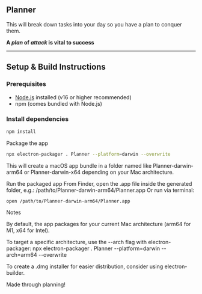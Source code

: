 ## Planner

This will break down tasks into your day so you have a plan to conquer them.

**A *plan* of *attack* is vital to success**

---

## Setup & Build Instructions

### Prerequisites

- [Node.js](https://nodejs.org/) installed (v16 or higher recommended)  
- npm (comes bundled with Node.js)

### Install dependencies

```bash
npm install
```
Package the app

```bash
npx electron-packager . Planner --platform=darwin --overwrite
```
This will create a macOS app bundle in a folder named like Planner-darwin-arm64 or Planner-darwin-x64 depending on your Mac architecture.

Run the packaged app
From Finder, open the .app file inside the generated folder, e.g.:
/path/to/Planner-darwin-arm64/Planner.app
Or run via terminal:
```bash
open /path/to/Planner-darwin-arm64/Planner.app
```

Notes

By default, the app packages for your current Mac architecture (arm64 for M1, x64 for Intel).

To target a specific architecture, use the --arch flag with electron-packager:
npx electron-packager . Planner --platform=darwin --arch=arm64 --overwrite

To create a .dmg installer for easier distribution, consider using electron-builder.


Made through planning!